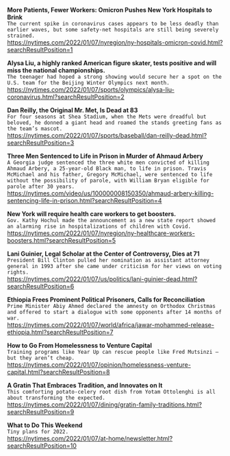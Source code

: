 **More Patients, Fewer Workers: Omicron Pushes New York Hospitals to Brink**\
`The current spike in coronavirus cases appears to be less deadly than earlier waves, but some safety-net hospitals are still being severely strained.`\
https://nytimes.com/2022/01/07/nyregion/ny-hospitals-omicron-covid.html?searchResultPosition=1

**Alysa Liu, a highly ranked American figure skater, tests positive and will miss the national championships.**\
`The teenager had hoped a strong showing would secure her a spot on the U.S. team for the Beijing Winter Olympics next month.`\
https://nytimes.com/2022/01/07/sports/olympics/alysa-liu-coronavirus.html?searchResultPosition=2

**Dan Reilly, the Original Mr. Met, Is Dead at 83**\
`For four seasons at Shea Stadium, when the Mets were dreadful but beloved, he donned a giant head and roamed the stands greeting fans as the team’s mascot.`\
https://nytimes.com/2022/01/07/sports/baseball/dan-reilly-dead.html?searchResultPosition=3

**Three Men Sentenced to Life in Prison in Murder of Ahmaud Arbery**\
`A Georgia judge sentenced the three white men convicted of killing Ahmaud Arbery, a 25-year-old Black man, to life in prison. Travis McMichael and his father, Gregory McMichael, were sentenced to life without the possibility of parole, with William Bryan eligible for parole after 30 years.`\
https://nytimes.com/video/us/100000008150350/ahmaud-arbery-killing-sentencing-life-in-prison.html?searchResultPosition=4

**New York will require health care workers to get boosters.**\
`Gov. Kathy Hochul made the announcement as a new state report showed an alarming rise in hospitalizations of children with Covid.`\
https://nytimes.com/2022/01/07/nyregion/ny-healthcare-workers-boosters.html?searchResultPosition=5

**Lani Guinier, Legal Scholar at the Center of Controversy, Dies at 71**\
`President Bill Clinton pulled her nomination as assistant attorney general in 1993 after she came under criticism for her views on voting rights.`\
https://nytimes.com/2022/01/07/us/politics/lani-guinier-dead.html?searchResultPosition=6

**Ethiopia Frees Prominent Political Prisoners, Calls for Reconciliation**\
`Prime Minister Abiy Ahmed declared the amnesty on Orthodox Christmas and offered to start a dialogue with some opponents after 14 months of war.`\
https://nytimes.com/2022/01/07/world/africa/jawar-mohammed-release-ethiopia.html?searchResultPosition=7

**How to Go From Homelessness to Venture Capital**\
`Training programs like Year Up can rescue people like Fred Mutsinzi — but they aren’t cheap.`\
https://nytimes.com/2022/01/07/opinion/homelessness-venture-capital.html?searchResultPosition=8

**A Gratin That Embraces Tradition, and Innovates on It**\
`This comforting potato-celery root dish from Yotam Ottolenghi is all about transforming the expected.`\
https://nytimes.com/2022/01/07/dining/gratin-family-traditions.html?searchResultPosition=9

**What to Do This Weekend**\
`Tiny plans for 2022.`\
https://nytimes.com/2022/01/07/at-home/newsletter.html?searchResultPosition=10

